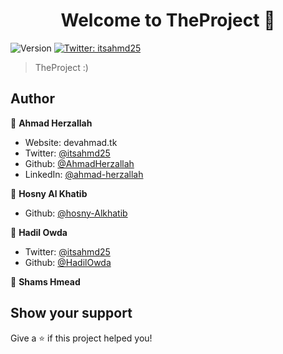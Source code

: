 <h1 align="center">Welcome to TheProject 👋</h1>
<p>
  <img alt="Version" src="https://img.shields.io/badge/version-1.0-blue.svg?cacheSeconds=2592000" />
  <a href="https://twitter.com/itsahmd25" target="_blank">
    <img alt="Twitter: itsahmd25" src="https://img.shields.io/twitter/follow/itsahmd25.svg?style=social" />
  </a>
</p>

> TheProject :)

## Author

👤 **Ahmad Herzallah**

* Website: devahmad.tk
* Twitter: [@itsahmd25](https://twitter.com/itsahmd25)
* Github: [@AhmadHerzallah](https://github.com/AhmadHerzallah)
* LinkedIn: [@ahmad-herzallah](https://linkedin.com/in/ahmad-herzallah)

👤 **Hosny Al Khatib**

* Github: [@hosny-Alkhatib](https://github.com/AhmadHerzallah)

👤 **Hadil Owda**

* Twitter: [@itsahmd25](https://twitter.com/itsahmd25)
* Github: [@HadilOwda](https://github.com/AhmadHerzallah)

👤 **Shams Hmead**


## Show your support

Give a ⭐️ if this project helped you!
